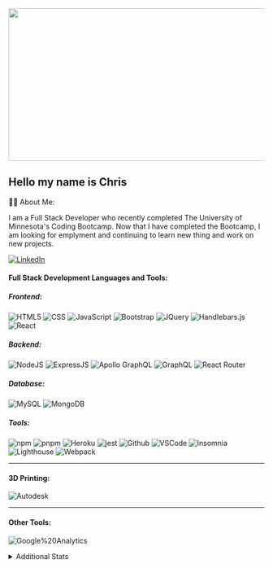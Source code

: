 <div align="center">
  <img src="https://media.giphy.com/media/dWesBcTLavkZuG35MI/giphy.gif" width="600" height="300"/>
  
</div>

## Hello my name is Chris

:technologist:  About Me:

I am a Full Stack Developer who recently completed The University of Minnesota's Coding Bootcamp. Now that I have completed the Bootcamp, I am looking for emplyment and continuing to learn new thing and work on new projects.

[![LinkedIn](https://img.shields.io/badge/LinkedIn-0077B5?style=plastic&logo=linkedin&logoColor=white)](https://www.linkedin.com/in/christopher-burton-aba9651b9)


#### Full Stack Development Languages and Tools:
##### Frontend:
![HTML5](https://img.shields.io/badge/HTML5-E34F26?style=plastic&logo=html5&logoColor=white)
![CSS](https://img.shields.io/badge/CSS3-1572B6?style=plastic&logo=css3&logoColor=white)
![JavaScript](https://img.shields.io/badge/-JavaScript-F7DF1E?style=plastic&logo=Javascript&logoColor=white)
![Bootstrap](https://img.shields.io/badge/Bootstrap-563D7C?plastic&logo=bootstrap&logoColor=white)
![JQuery](https://img.shields.io/badge/jQuery-0769AD?plastic&logo=jquery&logoColor=white)
![Handlebars.js](https://img.shields.io/badge/Handlebars.js-000000?plastic&logo=handlebars.js&logoColor=white)
![React](https://img.shields.io/badge/React-20232A?style=plastic&logo=react&logoColor=61DAFB)

##### Backend:
![NodeJS](https://img.shields.io/badge/Node.js-43853D?style=plastic&logo=node.js&logoColor=white)
![ExpressJS](https://img.shields.io/badge/Express.js-404D59?style=plastic&logo=express&logoColor=white)
![Apollo GraphQL](https://img.shields.io/badge/Apollo_Graph_QL-311C87?style=plastic&logo=apollographql&logoColor=white)
![GraphQL](https://img.shields.io/badge/Graph_QL-E10098?style=plastic&logo=graphql&logoColor=white)
![React Router](https://img.shields.io/badge/React_Router-CA4245?style=plastic&logo=reactrouter&logoColor=61DAFB)


##### Database:
![MySQL](https://img.shields.io/badge/MySQL-005C84?style=plastic&logo=mysql&logoColor=white)
![MongoDB](https://img.shields.io/badge/MongoDB-4EA94B?style=plastic&logo=mongodb&logoColor=white)

##### Tools:
![npm](https://img.shields.io/badge/npm-CB3837?style=plastic&logo=npm&logoColor=white)
![pnpm](https://img.shields.io/badge/pnpm-F69220?style=plastic&logo=pnpm&logoColor=white)
![Heroku](https://img.shields.io/badge/Heroku-430098?style=plastic&logo=heroku&logoColor=white)
![jest](https://img.shields.io/badge/Jest-323330?style=plastic&logo=Jest&logoColor=white)
![Github](https://img.shields.io/badge/GitHub-100000?plastic&logo=github&logoColor=white)
![VSCode](https://img.shields.io/badge/VSCode-007ACC?plastic&logo=visualstudiocode&logoColor=white)
![Insomnia](https://img.shields.io/badge/Insomnia-4000BF?style=plastic&logo=insomnia&logoColor=white)
![Lighthouse](https://img.shields.io/badge/Lighthouse-F44B21?style=plastic&logo=lighthouse&logoColor=white)
![Webpack](https://img.shields.io/badge/Webpack-8DD6F9?style=plastic&logo=Webpack&logoColor=white)
<!-- ![Stripe](https://img.shields.io/badge/Stripe-008CDD?style=plastic&logo=Stripe&logoColor=white) -->

***
#### 3D Printing:

![Autodesk](https://img.shields.io/badge/-Fusion%20360-0696D7?style=plastic&logo=autodesk&logoColor=white)


***
#### Other Tools:
![Google%20Analytics](https://img.shields.io/badge/Google%20Analytics-E37400?plastic&logo=googleanalytics&logoColor=white)

<details>
<summary>
Additional Stats
</summary>

![Your Repository's Stats](https://github-readme-stats.vercel.app/api?username=Wizzle13&theme=blue-green&show_icons=true)

[![Top Langs](https://github-readme-stats.vercel.app/api/top-langs/?username=wizzle13&theme=blue-green&langs_count=8)](https://github.com/anuraghazra/github-readme-stats)

![Profile View Counter](https://komarev.com/ghpvc/?username=Wizzle13)

![Profile Trophys](https://github-profile-trophy.vercel.app/?username=wizzle13)


</details>

